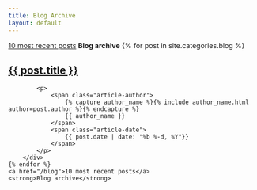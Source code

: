 ```yaml
---
title: Blog Archive
layout: default
---
```


<div class="container">
    <a href="/blog">10 most recent posts</a>
    <strong>Blog archive</strong>
    {% for post in site.categories.blog %}
        <div class="row">
            <h2>
                <a href="{{ post.url }}">
                    {{ post.title }}
                </a>
            </h2>

            <p>
                <span class="article-author">
                    {% capture author_name %}{% include author_name.html author=post.author %}{% endcapture %}
                    {{ author_name }}
                </span>
                <span class="article-date">
                    {{ post.date | date: "%b %-d, %Y"}}
                </span>
            </p>
        </div>
    {% endfor %}
    <a href="/blog">10 most recent posts</a>
    <strong>Blog archive</strong>
</div>
